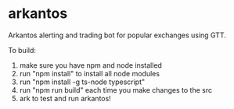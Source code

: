 # arkantos
Arkantos alerting and trading bot for popular exchanges using GTT.

To build:

1) make sure you have npm and node installed
2) run "npm install" to install all node modules
3) run "npm install -g ts-node typescript"
4) run "npm run build" each time you make changes to the src
5) ark <command> to test and run arkantos!
